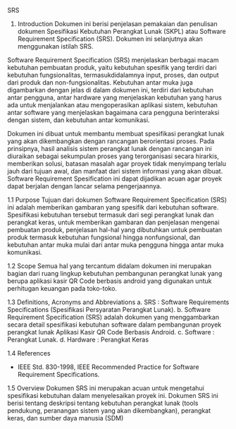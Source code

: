 SRS
1. Introduction
Dokumen ini berisi penjelasan pemakaian dan penulisan dokumen Spesifikasi
Kebutuhan Perangkat Lunak (SKPL) atau Software Requirement Specification (SRS).
Dokumen ini selanjutnya akan menggunakan istilah SRS.

Software Requirement Specification (SRS) menjelaskan berbagai macam kebutuhan
pembuatan produk, yaitu kebutuhan spesifik yang terdiri dari kebutuhan fungsionalitas,
termasukdidalamnya input, proses, dan output dari produk dan non-fungsionalitas.
Kebutuhan antar muka juga digambarkan dengan jelas di dalam dokumen ini, terdiri dari
kebutuhan antar pengguna, antar hardware yang menjelaskan kebutuhan yang harus ada
untuk menjalankan atau mengoperasikan aplikasi sistem, kebutuhan antar software yang
menjelaskan bagaimana cara pengguna berinteraksi dengan sistem, dan kebutuhan antar
komunikasi.

Dokumen ini dibuat untuk membantu membuat spesifikasi perangkat lunak yang
akan dikembangkan dengan rancangan berorientasi proses. Pada prinsipnya, hasil analisis
sistem perangkat lunak dengan rancangan ini diuraikan sebagai sekumpulan proses yang
terorganisasi secara hirarkis, memberikan solusi, batasan masalah agar proyek tidak
menyimpang terlalu jauh dari tujuan awal, dan manfaat dari sistem informasi yang akan
dibuat. Software Requirement Spesification ini dapat dijadikan acuan agar proyek dapat
berjalan dengan lancar selama pengerjaannya.

1.1 Purpose
Tujuan dari dokumen Software Requirement Specification (SRS) ini adalah
memberikan gambaran yang spesifik dari kebutuhan software. Spesifikasi kebutuhan
tersebut termasuk dari segi perangkat lunak dan perangkat keras, untuk memberikan
gambaran dan penjelasan mengenai pembuatan produk, penjelasan hal-hal yang
dibutuhkan untuk pembuatan produk termasuk kebutuhan fungsional hingga nonfungsional,
dan kebutuhan antar muka mulai dari antar muka pengguna hingga antar
muka komunikasi.

1.2 Scope
Semua hal yang tercantum didalam dokumen ini merupakan bagian dari ruang
lingkup kebutuhan pembangunan perangkat lunak yang berupa aplikasi kasir QR Code berbasis android yang digunakan
untuk perhitugan keuangan pada toko-toko.

1.3 Definitions, Acronyms and Abbreviations
a. SRS : Software Requirements Specifications (Spesifikasi Persyaratan
Perangkat Lunak).
b. Software Requirement Specification (SRS) adalah dokumen yang
menggambarkan secara detail spesifikasi kebutuhan software dalam
pembangunan proyek perangkat lunak Aplikasi Kasir QR Code Berbasis Android.
c. Software : Perangkat Lunak.
d. Hardware : Perangkat Keras

1.4 References


- IEEE Std. 830-1998, IEEE Recommended Practice for Software Requirement
Specifications.

1.5 Overview
Dokumen SRS ini merupakan acuan untuk mengetahui spesifikasi kebutuhan
dalam menyelesaikan proyek ini. Dokumen SRS ini berisi tentang deskripsi tentang
kebutuhan perangkat lunak (tools pendukung, peranangan sistem yang akan
dikembangkan), perangkat keras, dan sumber daya manusia (SDM)
